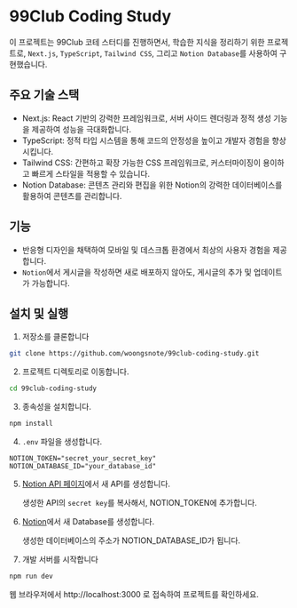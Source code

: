 # 99Club Coding Study

이 프로젝트는 99Club 코테 스터디를 진행하면서, 학습한 지식을 정리하기 위한 프로젝트로, `Next.js`, `TypeScript`, `Tailwind CSS`, 그리고 `Notion Database`를 사용하여 구현했습니다.

## 주요 기술 스택

- Next.js: React 기반의 강력한 프레임워크로, 서버 사이드 렌더링과 정적 생성 기능을 제공하여 성능을 극대화합니다.
- TypeScript: 정적 타입 시스템을 통해 코드의 안정성을 높이고 개발자 경험을 향상시킵니다.
- Tailwind CSS: 간편하고 확장 가능한 CSS 프레임워크로, 커스터마이징이 용이하고 빠르게 스타일을 적용할 수 있습니다.
- Notion Database: 콘텐츠 관리와 편집을 위한 Notion의 강력한 데이터베이스를 활용하여 콘텐츠를 관리합니다.

## 기능

- 반응형 디자인을 채택하여 모바일 및 데스크톱 환경에서 최상의 사용자 경험을 제공합니다.
- `Notion`에서 게시글을 작성하면 새로 배포하지 않아도, 게시글의 추가 및 업데이트가 가능합니다.

## 설치 및 실행

1. 저장소를 클론합니다

```bash
git clone https://github.com/woongsnote/99club-coding-study.git
```

2. 프로젝트 디렉토리로 이동합니다.

```bash
cd 99club-coding-study
```

3. 종속성을 설치합니다.

```bash
npm install
```

4. `.env` 파일을 생성합니다.

```
NOTION_TOKEN="secret_your_secret_key"
NOTION_DATABASE_ID="your_database_id"
```

5. [Notion API 페이지](https://www.notion.so/my-integrations)에서 새 API를 생성합니다.

   생성한 API의 `secret key`를 복사해서, NOTION_TOKEN에 추가합니다.

6. [Notion](https://www.notion.so)에서 새 Database를 생성합니다.

   생성한 데이터베이스의 주소가 NOTION_DATABASE_ID가 됩니다.

7. 개발 서버를 시작합니다

```bash
npm run dev
```

웹 브라우저에서 http://localhost:3000 로 접속하여 프로젝트를 확인하세요.
